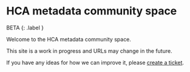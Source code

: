 <script src="https://kit.fontawesome.com/fc66878563.js" crossorigin="anonymous"></script>

# HCA metadata community space

BETA
{: .label }

Welcome to the HCA metadata community space.

This site is a work in progress and URLs may change in the future. 

If you have any ideas for how we can improve it, please [create a ticket](https://github.com/ebi-ait/hca-metadata-community/issues/new/choose).
